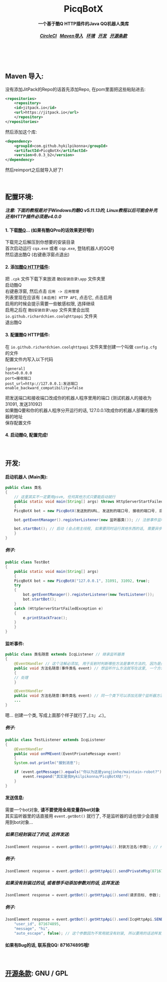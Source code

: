 <h1 align="center">
  <br>
  <br>
  PicqBotX
  <h4 align="center">
  一个基于酷Q HTTP插件的Java QQ机器人类库
  </h4>
  <h5 align="center">
<a href="https://circleci.com/gh/hykilpikonna/PicqBotX">CircleCI</a>&nbsp;&nbsp;
<a href="#maven">Maven导入</a>&nbsp;&nbsp;
<a href="#environment">环境</a>&nbsp;&nbsp;
<a href="#development">开发</a>&nbsp;&nbsp;
<a href="#license">开源条款</a>
</h5>
  <br>
  <br>
  <br>
</h1>



<a name="maven"></a>
Maven 导入:
--------

没有添加JitPack的Repo的话首先添加Repo, 在pom里面把这些粘贴进去:

```xml
<repositories>
    <repository>
	<id>jitpack.io</id>
	<url>https://jitpack.io</url>
    </repository>
</repositories>
```

然后添加这个库:

```xml
<dependency>
    <groupId>com.github.hykilpikonna</groupId>
    <artifactId>PicqBotX</artifactId>
    <version>0.0.3_b2</version>
</dependency>
```

然后reimport之后就导入好了!

<br>

<a name="environment"></a>
配置环境:
--------

##### 注意: 下面的教程是对于Windows的酷Q v5.11.13的, Linux教程以后可能会补充<br>还有HTTP插件必须是v4.0.0

#### 1. 下载[酷Q](https://cqp.cc/)... (如果有酷QPro的话效果更好哦!)
下载完之后解压到你想要的安装目录<br>
首次启动运行 `cqa.exe` 或者 `cqp.exe`, 登陆机器人的QQ号<br>
然后退出酷Q (右键悬浮窗点退出)<br>

#### 2. 添加[酷Q HTTP插件](https://cqp.cc/t/30748):
把 `.cpk` 文件下载下来放进 `酷Q安装目录\app` 文件夹里<br>
启动酷Q<br>
右键悬浮窗, 然后点击 `应用 -> 应用管理`<br>
列表里现在应该有 `[未启用] HTTP API`, 点击它, 点击启用<br>
启用的时候会提示需要一些敏感权限, 选择继续<br>
启用之后在 `酷Q安装目录\app` 文件夹里会出现 `io.github.richardchien.coolqhttpapi` 文件夹<br>
退出酷Q<br>

#### 3. 配置酷Q HTTP插件:
在 `io.github.richardchien.coolqhttpapi` 文件夹里创建一个叫做 `config.cfg` 的文件<br>
配置文件内写入以下代码<br>

```
[general]
host=0.0.0.0
port=接收端口
post_url=http://127.0.0.1:发送端口
enable_backward_compatibility=false
```

把发送端口和接收端口改成你的机器人程序里用的端口 (测试机器人的接收为31091, 发送31092)<br>
如果酷Q要和你的机器人程序分开运行的话, 127.0.0.1改成你的机器人部署的服务器的地址<br>
保存配置文件<br>

#### 4. 启动酷Q, 配置完成!


<br>

<a name="development"></a>
开发:
--------

#### 启动机器人 (Main类):

```java
public class 类名
{
    // 这里其实不一定要用psvm, 任何其他方式只要能启动就行
    public static void main(String[] args) throws HttpServerStartFailedException
    {
	PicqBotX bot = new PicqBotX(发送到的URL, 发送到的端口号, 接收的端口号, 后台是否显示debug消息);

	bot.getEventManager().registerListener(new 监听器类()); // 注册事件监听器

	bot.startBot(); // 启动 (会占用主线程, 如果要同时运行其他东西的话, 需要异步)
    }
}
```

##### 例子:

```java
public class TestBot
{
    public static void main(String[] args)
    {
	PicqBotX bot = new PicqBotX("127.0.0.1", 31091, 31092, true);
	try
	{
	    bot.getEventManager().registerListener(new TestListener());
	    bot.startBot();
	}
	catch (HttpServerStartFailedException e)
	{
	    e.printStackTrace();
	}
    }
}
```

#### 监听事件:

```java
public class 类名随意 extends IcqListener // 继承监听器类
{
    @EventHandler // 这个注解必须加, 用于反射时判断哪些方法是事件方法的, 因为是反射就不用@Override了
    public void 方法名随意(事件类名 event) // 想监听什么方法就写在这里, 一个方法只能有一个事件对象
    {
	// 处理
    }

    @EventHandler
    public void 方法名随意(事件类名 event) // 同一个类下可以添加无限个监听器方法
    ...
}
```

嗯... 创建一个类, 写成上面那个样子就行了_(:з」∠)_

##### 例子:

```java
public class TestListener extends IcqListener
{
    @EventHandler
    public void onPMEvent(EventPrivateMessage event)
    {
	System.out.println("接到消息");

	if (event.getMessage().equals("你以为这是yangjinhe/maintain-robot?"))
	    event.respond("其实是我Hykilpikonna/PicqBotX哒!");
    }
}
```

#### 发送信息:

需要一个bot对象, **请不要使用全局变量存bot对象**<br>
其实监听器里的话直接用 `event.getBot()` 就行了, 不是监听器的话也很少会直接用到bot对象...<br>

##### 如果已经封装过了的话, 这样发送:
```java
JsonElement response = event.getBot().getHttpApi().封装方法名(参数); // response就是响应数据
```
##### 例子:
```java
JsonElement response = event.getBot().getHttpApi().sendPrivateMsg(871674895, "hi"); // 给871674895发送hi
```
##### 如果没有封装过的话, 或者想手动添加参数对的话, 这样发送:
```java
JsonElement response = event.getBot().getHttpApi().send(请求目标, 参数); // 请求目标在IcqHttpApi里面有常量
```
##### 例子:
```java
JsonElement response = event.getBot().getHttpApi().send(IcqHttpApi.SEND_PRIVATE_MSG, 
	"user_id", 871674895,
	"message", "hi",
	"auto_escape", false); // 这个参数因为不常用就没有封装, 所以要用的话这样发送
```
#### 如果有Bug的话, 联系我QQ: 871674895哦!


<br>

<a name="license"></a>
[开源条款](https://choosealicense.com/licenses/gpl-3.0/): GNU / GPL
--------

